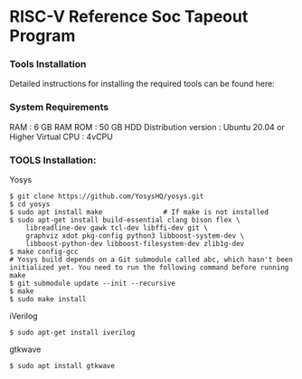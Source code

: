# RISC-V Reference Soc Tapeout Program
### Tools Installation
Detailed instructions for installing the required tools can be found here:

### System Requirements
  RAM : 6 GB RAM
  ROM : 50 GB HDD
  Distribution version : Ubuntu 20.04 or Higher
  Virtual CPU : 4vCPU


### TOOLS Installation:

Yosys
``` $ sudo apt-get update
$ git clone https://github.com/YosysHQ/yosys.git
$ cd yosys
$ sudo apt install make               # If make is not installed
$ sudo apt-get install build-essential clang bison flex \
    libreadline-dev gawk tcl-dev libffi-dev git \
    graphviz xdot pkg-config python3 libboost-system-dev \
    libboost-python-dev libboost-filesystem-dev zlib1g-dev
$ make config-gcc
# Yosys build depends on a Git submodule called abc, which hasn't been initialized yet. You need to run the following command before running make
$ git submodule update --init --recursive
$ make 
$ sudo make install
``` 

iVerilog
``` $ sudo apt-get update
$ sudo apt-get install iverilog
```

gtkwave
``` $ sudo apt-get update
$ sudo apt install gtkwave
```



